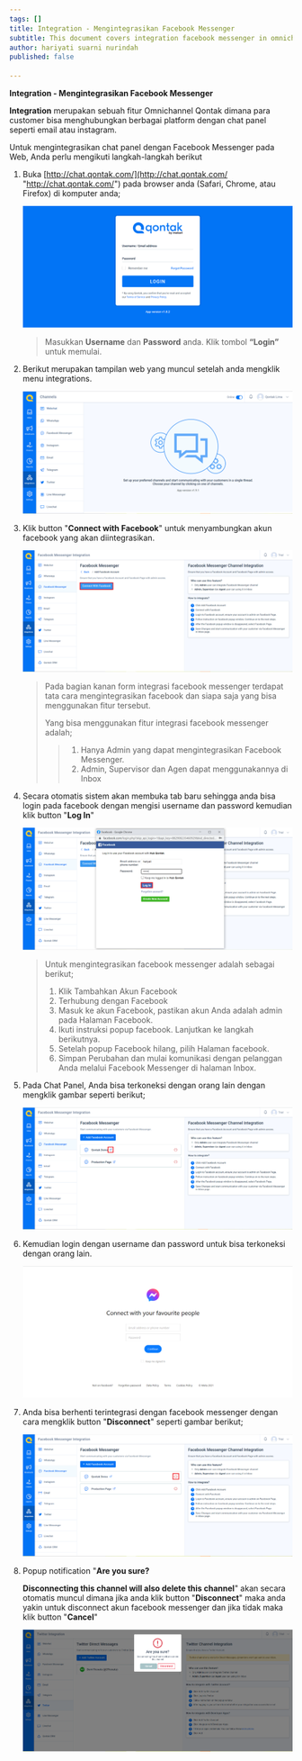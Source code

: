 ```yaml
---
tags: []
title: Integration - Mengintegrasikan Facebook Messenger
subtitle: This document covers integration facebook messenger in omnichannel system
author: hariyati suarni nurindah
published: false

---
```

**Integration - Mengintegrasikan Facebook Messenger**

**Integration** merupakan sebuah fitur Omnichannel Qontak dimana para customer bisa menghubungkan berbagai platform dengan chat panel seperti email atau instagram.

Untuk mengintegrasikan chat panel dengan Facebook Messenger pada Web, Anda perlu mengikuti langkah-langkah berikut

1. Buka [http://chat.qontak.com/](http://chat.qontak.com/ "http://chat.qontak.com/") pada browser anda (Safari, Chrome, atau Firefox) di komputer anda;

   ![](/uploads/login-qontak-c.png)

   > Masukkan **Username** dan **Password** anda. Klik tombol **“Login”** untuk memulai.
2. Berikut merupakan tampilan web yang muncul setelah anda mengklik menu integrations.

   ![](/uploads/integrasi.PNG)
3. Klik button "**Connect with Facebook**" untuk menyambungkan akun facebook yang akan diintegrasikan.

   ![](/uploads/facebook.PNG)

   > Pada bagian kanan form integrasi facebook messenger terdapat tata cara mengintegrasikan facebook dan siapa saja yang bisa menggunakan fitur tersebut.
   >
   > Yang bisa menggunakan fitur integrasi facebook messenger adalah;
   >
   > > 1. Hanya Admin yang dapat mengintegrasikan Facebook Messenger.
   > > 2. Admin, Supervisor dan Agen dapat menggunakannya di Inbox
4. Secara otomatis sistem akan membuka tab baru sehingga anda bisa login pada facebook dengan mengisi username dan password kemudian klik button "**Log In**"

   ![](/uploads/facebook1.PNG)

   > Untuk mengintegrasikan facebook messenger adalah sebagai berikut;
   > 1. Klik Tambahkan Akun Facebook
   > 2. Terhubung dengan Facebook
   > 3. Masuk ke akun Facebook, pastikan akun Anda adalah admin pada Halaman Facebook.
   > 4. Ikuti instruksi popup facebook. Lanjutkan ke langkah berikutnya.
   > 5. Setelah popup Facebook hilang, pilih Halaman facebook.
   > 6. Simpan Perubahan dan mulai komunikasi dengan pelanggan Anda melalui Facebook Messenger di halaman Inbox.
5. Pada Chat Panel, Anda bisa terkoneksi dengan orang lain dengan mengklik gambar seperti berikut;

   ![](/uploads/facebook2.PNG)
6. Kemudian login dengan username dan password untuk bisa terkoneksi dengan orang lain.

   ![](/uploads/facebook3.PNG)
7. Anda bisa berhenti terintegrasi dengan facebook messenger dengan cara mengklik button "**Disconnect**" seperti gambar berikut;

   ![](/uploads/facebook22.PNG)
8. Popup notification "**Are you sure?**

   **Disconnecting this channel will also delete this channel**" akan secara otomatis muncul dimana jika anda klik button "**Disconnect**" maka anda yakin untuk disconnect akun facebook messenger dan jika tidak maka klik button "**Cancel**"

   ![](/uploads/twitter6-1.PNG)